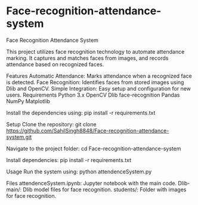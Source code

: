 # Face-recognition-attendance-system

Face Recognition Attendance System

This project utilizes face recognition technology to automate attendance marking. It captures and matches faces from  images, and records attendance based on recognized faces.

Features
Automatic Attendance: Marks attendance when a recognized face is detected.
Face Recognition: Identifies faces from stored images using Dlib and OpenCV.
Simple Integration: Easy setup and configuration for new users.
Requirements
Python 3.x
OpenCV
Dlib
face-recognition
Pandas
NumPy
Matplotlib 

Install the dependencies using:
pip install -r requirements.txt


Setup
Clone the repository:
git clone https://github.com/SahilSingh8848/Face-recognition-attendance-system.git

Navigate to the project folder:
cd Face-recognition-attendance-system

Install dependencies:
pip install -r requirements.txt

Usage
Run the system using:
python attendenceSystem.py

Files
attendenceSystem.ipynb: Jupyter notebook with the main code.
Dlib-main/: Dlib model files for face recognition.
students/: Folder with images for face recognition.



